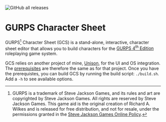 ![GitHub all releases](https://img.shields.io/github/downloads/richardwilkes/gcs/total?style=plastic)

# GURPS Character Sheet

GURPS[^1] Character Sheet (GCS) is a stand-alone, interactive, character sheet editor that allows you to build
characters for the [GURPS 4<sup>th</sup> Edition](http://www.sjgames.com/gurps) roleplaying game system.

GCS relies on another project of mine, [Unison](https://github.com/richardwilkes/unison),
for the UI and OS integration. The [prerequisites](https://github.com/richardwilkes/unison/blob/main/README.md) are
therefore the same as for that project. Once you have the prerequistes, you can build GCS by running the build script:
`./build.sh`. Add a `-h` to see available options.

[^1]: GURPS is a trademark of Steve Jackson Games, and its rules and art are copyrighted by Steve Jackson Games. All
rights are reserved by Steve Jackson Games. This game aid is the original creation of Richard A. Wilkes and is
released for free distribution, and not for resale, under the permissions granted in the
<a href="http://www.sjgames.com/general/online_policy.html">Steve Jackson Games Online Policy</a>.
